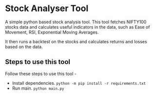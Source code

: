 # Stock Analyser Tool

A simple python based stock analysis tool. This tool fetches NIFTY100 stocks data
and calculates useful indicators in the data, such as Ease of Movement, RSI, Exponential
Moving Averages.

It then runs a backtest on the stocks and calculates returns and losses based on the data.

## Steps to use this tool

Follow these steps to use this tool -

- Install dependencies. ```python -m pip install -r requirements.txt```
- Run main. ```python main.py```